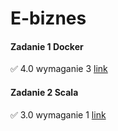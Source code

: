 # E-biznes

#### Zadanie 1 Docker 


✅ 4.0 wymaganie 3 [link](https://github.com/rozaxa/E-biznes/tree/main/zadanie%201)


#### Zadanie 2 Scala


✅ 3.0 wymaganie 1 [link](https://github.com/rozaxa/E-biznes/tree/main/zadanie2)
